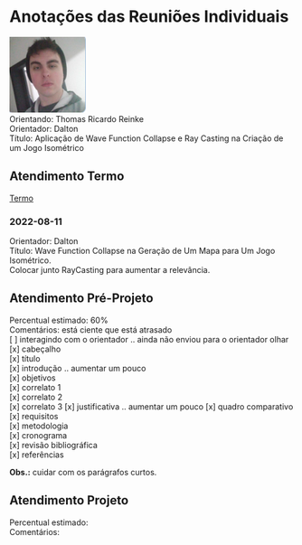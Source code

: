 # Anotações das Reuniões Individuais  

![foto](foto.png "foto")  
Orientando: Thomas Ricardo Reinke  
Orientador: Dalton  
Título: Aplicação de Wave Function Collapse e Ray Casting na Criação de um Jogo Isométrico  

## Atendimento Termo  

[Termo](Termo.pdf "Termo")  

### 2022-08-11

Orientador: Dalton  
Título: Wave Function Collapse na Geração de Um Mapa para Um Jogo Isométrico.  
Colocar junto RayCasting para aumentar a relevância.  

## Atendimento Pré-Projeto  

Percentual estimado: 60%  
Comentários: está ciente que está atrasado  
[ ] interagindo com o orientador .. ainda não enviou para o orientador olhar  
[x] cabeçalho  
[x] título  
[x] introdução  .. aumentar um pouco  
[x] objetivos  
[x] correlato 1  
[x] correlato 2  
[x] correlato 3
[x] justificativa .. aumentar um pouco
[x] quadro comparativo  
[x] requisitos  
[x] metodologia  
[x] cronograma  
[x] revisão bibliográfica  
[x] referências  

**Obs.:** cuidar com os parágrafos curtos.  

## Atendimento Projeto  

Percentual estimado:  
Comentários:  
